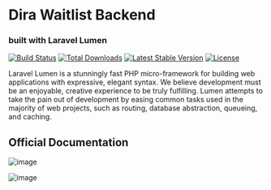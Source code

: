 # Dira Waitlist Backend 
### built with Laravel Lumen

[![Build Status](https://travis-ci.org/laravel/lumen-framework.svg)](https://travis-ci.org/laravel/lumen-framework)
[![Total Downloads](https://img.shields.io/packagist/dt/laravel/framework)](https://packagist.org/packages/laravel/lumen-framework)
[![Latest Stable Version](https://img.shields.io/packagist/v/laravel/framework)](https://packagist.org/packages/laravel/lumen-framework)
[![License](https://img.shields.io/packagist/l/laravel/framework)](https://packagist.org/packages/laravel/lumen-framework)

Laravel Lumen is a stunningly fast PHP micro-framework for building web applications with expressive, elegant syntax. We believe development must be an enjoyable, creative experience to be truly fulfilling. Lumen attempts to take the pain out of development by easing common tasks used in the majority of web projects, such as routing, database abstraction, queueing, and caching.

## Official Documentation

![image](https://user-images.githubusercontent.com/29748407/151381430-a898b9de-884d-44b4-9fc6-63c679bf5043.png)

![image](https://user-images.githubusercontent.com/29748407/151382162-e3713e9b-52a4-4831-8af5-b412d13f4a44.png)
